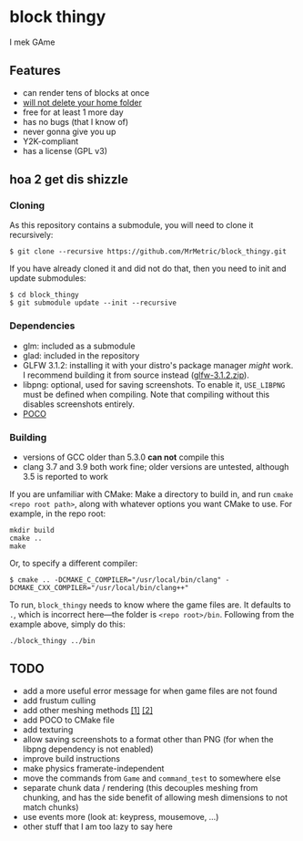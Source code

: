 # block thingy
I mek GAme

## Features
 * can render tens of blocks at once
 * [will not delete your home folder](https://github.com/valvesoftware/steam-for-linux/issues/3671)
 * free for at least 1 more day
 * has no bugs (that I know of)
 * never gonna give you up
 * Y2K-compliant
 * has a license (GPL v3)

## hoa 2 get dis shizzle
### Cloning
As this repository contains a submodule, you will need to clone it recursively:

    $ git clone --recursive https://github.com/MrMetric/block_thingy.git

If you have already cloned it and did not do that, then you need to init and update submodules:

    $ cd block_thingy
    $ git submodule update --init --recursive

### Dependencies
 * glm: included as a submodule
 * glad: included in the repository
 * GLFW 3.1.2: installing it with your distro's package manager _might_ work. I recommend building it from source instead ([glfw-3.1.2.zip](https://github.com/glfw/glfw/releases/download/3.1.2/glfw-3.1.2.zip)).
 * libpng: optional, used for saving screenshots. To enable it, `USE_LIBPNG` must be defined when compiling. Note that compiling without this disables screenshots entirely.
 * [POCO](https://github.com/pocoproject/poco)

### Building
 * versions of GCC older than 5.3.0 **can not** compile this
 * clang 3.7 and 3.9 both work fine; older versions are untested, although 3.5 is reported to work

If you are unfamiliar with CMake: Make a directory to build in, and run `cmake <repo root path>`, along with whatever options you want CMake to use.
For example, in the repo root:

```shell
mkdir build
cmake ..
make
```

Or, to specify a different compiler:

```shell
$ cmake .. -DCMAKE_C_COMPILER="/usr/local/bin/clang" -DCMAKE_CXX_COMPILER="/usr/local/bin/clang++"
```

To run, `block_thingy` needs to know where the game files are. It defaults to `.`, which is incorrect here—the folder is `<repo root>/bin`. Following from the example above, simply do this:

```shell
./block_thingy ../bin
```

## TODO
 * add a more useful error message for when game files are not found
 * add frustum culling
 * add other meshing methods [[1]](http://0fps.net/2012/07/07/meshing-minecraft-part-2/) [[2]](https://blackflux.wordpress.com/2014/02/23/meshing-in-voxel-engines-part-1/)
 * add POCO to CMake file
 * add texturing
 * allow saving screenshots to a format other than PNG (for when the libpng dependency is not enabled)
 * improve build instructions
 * make physics framerate-independent
 * move the commands from `Game` and `command_test` to somewhere else
 * separate chunk data / rendering (this decouples meshing from chunking, and has the side benefit of allowing mesh dimensions to not match chunks)
 * use events more (look at: keypress, mousemove, …)
 * other stuff that I am too lazy to say here
